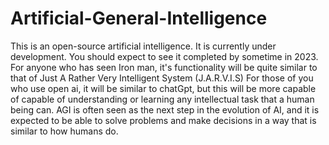 # Artificial-General-Intelligence
This is an open-source artificial intelligence.
It is currently under development.
You should expect to see it completed by sometime in 2023.
For anyone who has seen Iron man, it's functionality will be quite similar to that of Just A Rather Very Intelligent System (J.A.R.V.I.S)
For those of you who use open ai, it will be similar to chatGpt, but this will be more capable of capable of understanding or learning any intellectual task that a human being can.
AGI is often seen as the next step in the evolution of AI, and it is expected to be able to solve problems and make decisions in a way that is similar to how humans do.
